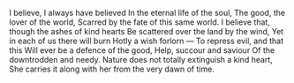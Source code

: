 I believe, I always have believed In the eternal life of the soul, The good, the lover of the world, Scarred by the fate of this same world.
I believe that, though the ashes of kind hearts Be scattered over the land by the wind, Yet in each of us there will burn Hotly a wish forlorn — 
To repress evil, and that this Will ever be a defence of the good, Help, succour and saviour Of the downtrodden and needy.
Nature does not totally extinguish a kind heart, She carries it along with her from the very dawn of time.